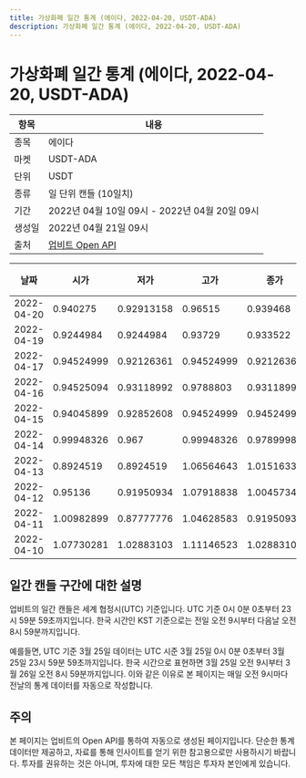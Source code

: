 ```yaml
---
title: 가상화폐 일간 통계 (에이다, 2022-04-20, USDT-ADA)
description: 가상화폐 일간 통계 (에이다, 2022-04-20, USDT-ADA)
---
```



가상화폐 일간 통계 (에이다, 2022-04-20, USDT-ADA)
===

|항목|내용|
|--|--|
|종목|에이다|
|마켓|USDT-ADA|
|단위|USDT|
|종류|일 단위 캔들 (10일치)|
|기간|2022년 04월 10일 09시 - 2022년 04월 20일 09시|
|생성일|2022년 04월 21일 09시|
|출처|[업비트 Open API](https://docs.upbit.com)|


|날짜|시가|저가|고가|종가|비고|
|--|--|--|--|--|--|
|2022-04-20|0.940275|0.92913158|0.96515|0.939468|    |
|2022-04-19|0.9244984|0.9244984|0.93729|0.933522|    |
|2022-04-17|0.94524999|0.92126361|0.94524999|0.92126361|    |
|2022-04-16|0.94525094|0.93118992|0.9788803|0.93118994|    |
|2022-04-15|0.94045899|0.92852608|0.94524999|0.94524999|    |
|2022-04-14|0.99948326|0.967|0.99948326|0.97899989|    |
|2022-04-13|0.8924519|0.8924519|1.06564643|1.01516333|    |
|2022-04-12|0.95136|0.91950934|1.07918838|1.0045734|    |
|2022-04-11|1.00982899|0.87777776|1.04628583|0.91950934|    |
|2022-04-10|1.07730281|1.02883103|1.11146523|1.02883103|    |


일간 캔들 구간에 대한 설명
---


업비트의 일간 캔들은 세계 협정시(UTC) 기준입니다. 
UTC 기준 0시 0분 0초부터 23시 59분 59초까지입니다. 
한국 시간인 KST 기준으로는 전일 오전 9시부터 다음날 오전 8시 59분까지입니다. 


예를들면, UTC 기준 3월 25일 데이터는 UTC 시준 3월 25일 0시 0분 0초부터 3월 25일 23시 59분 59초까지입니다. 
한국 시간으로 표현하면 3월 25일 오전 9시부터 3월 26일 오전 8시 59분까지입니다. 
이와 같은 이유로 본 페이지는 매일 오전 9시마다 전날의 통계 데이터를 자동으로 작성합니다. 


주의
---


본 페이지는 업비트의 Open API를 통하여 자동으로 생성된 페이지입니다. 
단순한 통계 데이터만 제공하고, 자료를 통해 인사이트를 얻기 위한 참고용으로만 사용하시기 바랍니다. 
투자를 권유하는 것은 아니며, 투자에 대한 모든 책임은 투자자 본인에게 있습니다. 

